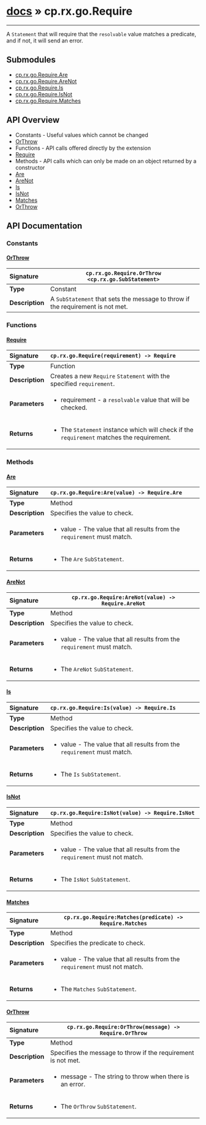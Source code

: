 # [docs](index.md) » cp.rx.go.Require
---

A `Statement` that will require that the `resolvable` value matches a predicate,
and if not, it will send an error.

## Submodules
 * [cp.rx.go.Require.Are](cp.rx.go.Require.Are.md)
 * [cp.rx.go.Require.AreNot](cp.rx.go.Require.AreNot.md)
 * [cp.rx.go.Require.Is](cp.rx.go.Require.Is.md)
 * [cp.rx.go.Require.IsNot](cp.rx.go.Require.IsNot.md)
 * [cp.rx.go.Require.Matches](cp.rx.go.Require.Matches.md)

## API Overview
* Constants - Useful values which cannot be changed
 * [OrThrow](#orthrow)
* Functions - API calls offered directly by the extension
 * [Require](#require)
* Methods - API calls which can only be made on an object returned by a constructor
 * [Are](#are)
 * [AreNot](#arenot)
 * [Is](#is)
 * [IsNot](#isnot)
 * [Matches](#matches)
 * [OrThrow](#orthrow)

## API Documentation

### Constants

#### [OrThrow](#orthrow)
| <span style="float: left;">**Signature**</span> | <span style="float: left;">`cp.rx.go.Require.OrThrow <cp.rx.go.SubStatement>` </span>                                                          |
| -----------------------------------------------------|---------------------------------------------------------------------------------------------------------|
| **Type**                                             | Constant |
| **Description**                                      | A `SubStatement` that sets the message to throw if the requirement is not met. |

### Functions

#### [Require](#require)
| <span style="float: left;">**Signature**</span> | <span style="float: left;">`cp.rx.go.Require(requirement) -> Require` </span>                                                          |
| -----------------------------------------------------|---------------------------------------------------------------------------------------------------------|
| **Type**                                             | Function |
| **Description**                                      | Creates a new `Require` `Statement` with the specified `requirement`. |
| **Parameters**                                       | <ul><li>requirement  - a <code>resolvable</code> value that will be checked.</li></ul> |
| **Returns**                                          | <ul><li>The <code>Statement</code> instance which will check if the <code>requirement</code> matches the requirement.</li></ul> |

### Methods

#### [Are](#are)
| <span style="float: left;">**Signature**</span> | <span style="float: left;">`cp.rx.go.Require:Are(value) -> Require.Are` </span>                                                          |
| -----------------------------------------------------|---------------------------------------------------------------------------------------------------------|
| **Type**                                             | Method |
| **Description**                                      | Specifies the value to check. |
| **Parameters**                                       | <ul><li>value  - The value that all results from the <code>requirement</code> must match.</li></ul> |
| **Returns**                                          | <ul><li>The <code>Are</code> <code>SubStatement</code>.</li></ul> |

#### [AreNot](#arenot)
| <span style="float: left;">**Signature**</span> | <span style="float: left;">`cp.rx.go.Require:AreNot(value) -> Require.AreNot` </span>                                                          |
| -----------------------------------------------------|---------------------------------------------------------------------------------------------------------|
| **Type**                                             | Method |
| **Description**                                      | Specifies the value to check. |
| **Parameters**                                       | <ul><li>value  - The value that all results from the <code>requirement</code> must match.</li></ul> |
| **Returns**                                          | <ul><li>The <code>AreNot</code> <code>SubStatement</code>.</li></ul> |

#### [Is](#is)
| <span style="float: left;">**Signature**</span> | <span style="float: left;">`cp.rx.go.Require:Is(value) -> Require.Is` </span>                                                          |
| -----------------------------------------------------|---------------------------------------------------------------------------------------------------------|
| **Type**                                             | Method |
| **Description**                                      | Specifies the value to check. |
| **Parameters**                                       | <ul><li>value  - The value that all results from the <code>requirement</code> must match.</li></ul> |
| **Returns**                                          | <ul><li>The <code>Is</code> <code>SubStatement</code>.</li></ul> |

#### [IsNot](#isnot)
| <span style="float: left;">**Signature**</span> | <span style="float: left;">`cp.rx.go.Require:IsNot(value) -> Require.IsNot` </span>                                                          |
| -----------------------------------------------------|---------------------------------------------------------------------------------------------------------|
| **Type**                                             | Method |
| **Description**                                      | Specifies the value to check. |
| **Parameters**                                       | <ul><li>value  - The value that all results from the <code>requirement</code> must not match.</li></ul> |
| **Returns**                                          | <ul><li>The <code>IsNot</code> <code>SubStatement</code>.</li></ul> |

#### [Matches](#matches)
| <span style="float: left;">**Signature**</span> | <span style="float: left;">`cp.rx.go.Require:Matches(predicate) -> Require.Matches` </span>                                                          |
| -----------------------------------------------------|---------------------------------------------------------------------------------------------------------|
| **Type**                                             | Method |
| **Description**                                      | Specifies the predicate to check. |
| **Parameters**                                       | <ul><li>value  - The value that all results from the <code>requirement</code> must not match.</li></ul> |
| **Returns**                                          | <ul><li>The <code>Matches</code> <code>SubStatement</code>.</li></ul> |

#### [OrThrow](#orthrow)
| <span style="float: left;">**Signature**</span> | <span style="float: left;">`cp.rx.go.Require:OrThrow(message) -> Require.OrThrow` </span>                                                          |
| -----------------------------------------------------|---------------------------------------------------------------------------------------------------------|
| **Type**                                             | Method |
| **Description**                                      | Specifies the message to throw if the requirement is not met. |
| **Parameters**                                       | <ul><li>message  - The string to throw when there is an error.</li></ul> |
| **Returns**                                          | <ul><li>The <code>OrThrow</code> <code>SubStatement</code>.</li></ul> |

